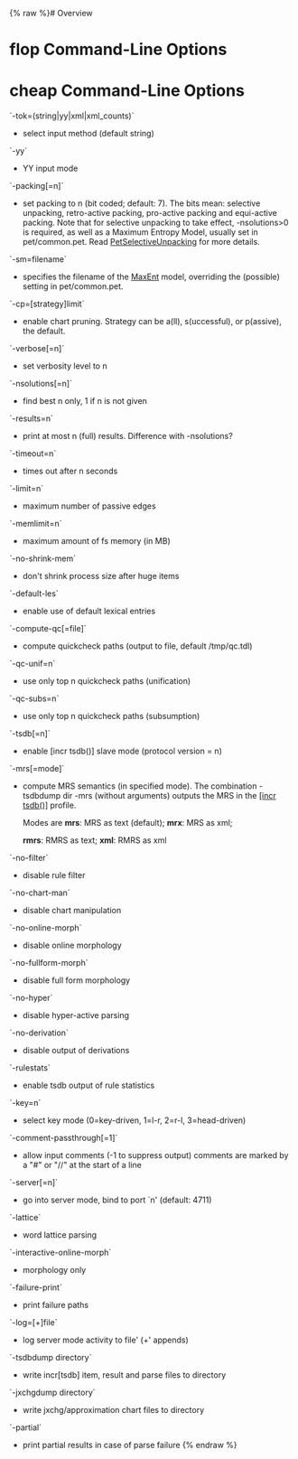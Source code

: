 {% raw %}# Overview

# flop Command-Line Options

# cheap Command-Line Options

\`-tok=(string\|yy\|xml\|xml\_counts)\`  
- select input method (default string)

\`-yy\`  
- YY input mode

\`-packing\[=n\]\`  
- set packing to n (bit coded; default: 7). The bits mean: selective
unpacking, retro-active packing, pro-active packing and equi-active
packing. Note that for selective unpacking to take effect,
-nsolutions&gt;0 is required, as well as a Maximum Entropy Model,
usually set in pet/common.pet. Read
[PetSelectiveUnpacking](https://blog.inductorsoftware.com/docsproto/garage/PetSelectiveUnpacking) for more details.

\`-sm=filename\`  
- specifies the filename of the [MaxEnt](/MaxEnt) model, overriding
the (possible) setting in pet/common.pet.

\`-cp=\[strategy\]limit\`  
- enable chart pruning. Strategy can be a(ll), s(uccessful), or
p(assive), the default.

\`-verbose\[=n\]\`  
- set verbosity level to n

\`-nsolutions\[=n\]\`  
- find best n only, 1 if n is not given

\`-results=n\`  
- print at most n (full) results. Difference with -nsolutions?

\`-timeout=n\`  
- times out after n seconds

\`-limit=n\`  
- maximum number of passive edges

\`-memlimit=n\`  
- maximum amount of fs memory (in MB)

\`-no-shrink-mem\`  
- don't shrink process size after huge items

\`-default-les\`  
- enable use of default lexical entries

\`-compute-qc\[=file\]\`  
- compute quickcheck paths (output to file, default /tmp/qc.tdl)

\`-qc-unif=n\`  
- use only top n quickcheck paths (unification)

\`-qc-subs=n\`  
- use only top n quickcheck paths (subsumption)

\`-tsdb\[=n\]\`  
- enable \[incr tsdb()\] slave mode (protocol version = n)

\`-mrs\[=mode\]\`  
- compute MRS semantics (in specified mode). The combination
-tsdbdump dir -mrs (without arguments) outputs the MRS in the
[\[incr tsdb()\]](http://www.delph-in.net/itsdb) profile.
  
  Modes are **mrs**: MRS as text (default); **mrx**: MRS as xml;
  
  **rmrs**: RMRS as text; **xml**: RMRS as xml

\`-no-filter\`  
- disable rule filter

\`-no-chart-man\`  
- disable chart manipulation

\`-no-online-morph\`  
- disable online morphology

\`-no-fullform-morph\`  
- disable full form morphology

\`-no-hyper\`  
- disable hyper-active parsing

\`-no-derivation\`  
- disable output of derivations

\`-rulestats\`  
- enable tsdb output of rule statistics

\`-key=n\`  
- select key mode (0=key-driven, 1=l-r, 2=r-l, 3=head-driven)

\`-comment-passthrough\[=1\]\`  
- allow input comments (-1 to suppress output) comments are marked by
a "\#" or "//" at the start of a line

\`-server\[=n\]\`  
- go into server mode, bind to port \`n' (default: 4711)

\`-lattice\`  
- word lattice parsing

\`-interactive-online-morph\`  
- morphology only

\`-failure-print\`  
- print failure paths

\`-log=\[+\]file\`  
- log server mode activity to file' (+' appends)

\`-tsdbdump directory\`  
- write incr\[tsdb\] item, result and parse files to directory

\`-jxchgdump directory\`  
- write jxchg/approximation chart files to directory

\`-partial\`  
- print partial results in case of parse failure
<update date omitted for speed>{% endraw %}